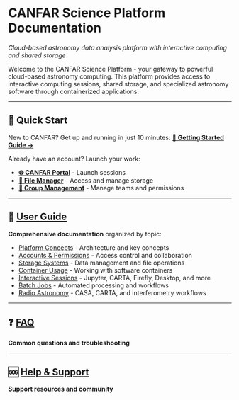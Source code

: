 # CANFAR Science Platform Documentation

*Cloud-based astronomy data analysis platform with interactive computing and shared storage*

Welcome to the CANFAR Science Platform - your gateway to powerful cloud-based astronomy computing. This platform provides access to interactive computing sessions, shared storage, and specialized astronomy software through containerized applications.

---

## 🚀 Quick Start

New to CANFAR? Get up and running in just 10 minutes: **[📖 Getting Started Guide →](get-started/index.md)**

Already have an account? Launch your work:

- **[🌐 CANFAR Portal](https://www.canfar.net/science-portal/)** - Launch sessions
- **[📁 File Manager](https://www.canfar.net/storage/arc/list)** - Access and manage storage  
- **[👥 Group Management](https://www.cadc-ccda.hia-iha.nrc-cnrc.gc.ca/en/groups/)** - Manage teams and permissions

---

## 📖 [User Guide](user-guide/index.md)

**Comprehensive documentation** organized by topic:

- [Platform Concepts](user-guide/concepts/index.md) - Architecture and key concepts
- [Accounts & Permissions](user-guide/accounts-permissions/index.md) - Access control and collaboration
- [Storage Systems](user-guide/storage/index.md) - Data management and file operations
- [Container Usage](user-guide/containers/index.md) - Working with software containers
- [Interactive Sessions](user-guide/interactive-sessions/index.md) - Jupyter, CARTA, Firefly, Desktop, and more
- [Batch Jobs](user-guide/batch-jobs/index.md) - Automated processing and workflows
- [Radio Astronomy](user-guide/radio-astronomy/index.md) - CASA, CARTA, and interferometry workflows

---

## ❓ [FAQ](faq/index.md)

**Common questions and troubleshooting**

---

## 🆘 [Help & Support](help/index.md)

**Support resources and community**
